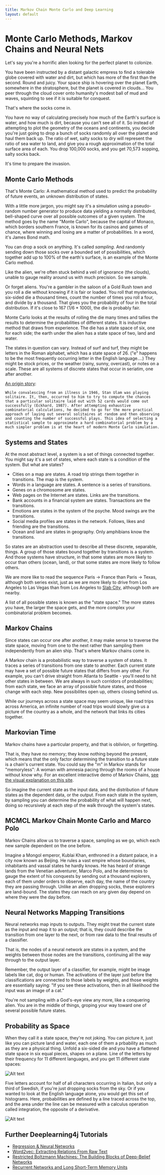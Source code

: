 ```yaml
---
title: Markov Chain Monte Carlo and Deep Learning
layout: default
---
```


# Monte Carlo Methods, Markov Chains and Neural Nets

Let's say you're a horrific alien looking for the perfect planet to colonize. 

You have been instructed by a distant galactic empress to find a tolerable globe covered with water and dirt, but which has more of the first than the second. Round and juicy. Your space ship is hovering over the planet Earth, somewhere in the stratosphere, but the planet is covered in clouds... You peer through the cloud cover onto humanity's modest ball of mud and waves, squinting to see if it is suitable for conquest. 

That's where the socks come in. 

You have no way of calculating precisely how much of the Earth's surface is water, and how much is dirt, because you can't see all of it. So instead of attempting to plot the geometry of the oceans and continents, you decide you're just going to drop a bunch of socks randomly all over the planet and haul them back up. The ratio of wet, salty socks to dry will represent the ratio of sea water to land, and give you a rough approximation of the total surface area of each. You drop 100,000 socks, and you get 70,573 sopping, salty socks back. 

It's time to prepare the invasion. 

## Monte Carlo Methods

That's Monte Carlo: A mathematical method used to predict the probability of future events, an unknown distribution of states. 

With a little more jargon, you might say it's a simulation using a pseudo-random number generator to produce data yielding a normally distributed, bell-shaped curve over all possible outcomes of a given system. The method goes by the name "Monte Carlo", because the capital of Monaco, which borders southern France, is known for its casinos and games of chance, where winning and losing are a matter of probabilities. In a word, it's James Bond math. 

You can drop a sock on anything. It's called *sampling*. And randomly sending down those socks over a bounded set of possibilities, which together add up to 100% of the earth's surface, is an example of the Monte Carlo method. 

Like the alien, we're often stuck behind a veil of ignorance (the clouds), unable to gauge reality around us with much precision. So we sample. 

Or forget aliens. You're a gambler in the saloon of a Gold Rush town and you roll a die without knowing if it is fair or loaded. You roll that mysterious, six-sided die a thousand times, count the number of times you roll a four, and divide by a thousand. That gives you the probability of four in the total distribution. If it's close to 167 (1/6 * 1000), the die is probably fair. 

Monte Carlo looks at the results of rolling the die many times and tallies the results to determine the probabilities of different states. It is inductive method that draws from experience. The die has a state space of six, one for each side; the earth under the alien has a state space of two, land and water.

The states in question can vary. Instead of surf and turf, they might be letters in the Roman alphabet, which has a state space of 26. ("e" happens to be the most frequently occurring letter in the English language....) They might be stock prices, or the weather (rainy, sunny, overcast), or notes on a scale. These are all systems of discrete states that occur in seriatim, one after another.

[An origin story](http://citeseerx.ist.psu.edu/viewdoc/download?doi=10.1.1.13.7133&rep=rep1&type=pdf): 

```
While convalescing from an illness in 1946, Stan Ulam was playing solitaire. It, then, occurred to him to try to compute the chances that a particular solitaire laid out with 52 cards would come out successfully (Eckhard, 1987). After attempting exhaustive combinatorial calculations, he decided to go for the more practical approach of laying out several solitaires at random and then observing and counting the number of successful plays. This idea of selecting a statistical sample to approximate a hard combinatorial problem by a much simpler problem is at the heart of modern Monte Carlo simulation.
```

## Systems and States

At the most abstract level, a system is a set of things connected together. You might say it's a set of states, where each state is a condition of the system. But what are states? 

* Cities on a map are states. A road trip strings them together in transitions. The map is the system.
* Words in a language are states. A sentence is a series of transitions.
* Genes on a chromosome are states. 
* Web pages on the Internet are states. Links are the transitions. 
* Bank accounts in a financial system are states. Transactions are the transitions.
* Emotions are states in the system of the psyche. Mood swings are the transitions. 
* Social media profiles are states in the network. Follows, likes and friending are the transitions. 
* Ocean and land are states in geography. Only amphibians know the transitions. 

So states are an abstraction used to describe all these discrete, separable, things. A group of those states bound together by transitions is a system. And those systems have structure, in that some states are more likely to occur than others (ocean, land), or that some states are more likely to follow others. 

We are more like to read the sequence Paris -> France than Paris -> Texas, although both series exist, just as we are more likely to drive from Los Angeles to Las Vegas than from Los Angeles to [Slab City](https://www.google.com/maps/place/Slab+City,+CA+92233/@33.2579686,-117.7035463,7z/data=!4m5!3m4!1s0x80d0b20527ca5ebf:0xa7f292448cbd1988!8m2!3d33.2579703!4d-115.4623352), although both are nearby. 

A list of all possible states is known as the "state space." The more states you have, the larger the space gets, and the more complex your combinatorial problem becomes. 

## Markov Chains

Since states can occur one after another, it may make sense to traverse the state space, moving from one to the next rather than sampling them independently from an alien ship. That's where Markov chains come in. 

A Markov chain is a probabilistic way to traverse a system of states. It traces a series of transitions from one state to another. Each current state may have a set of possible future states that differs from any other. For example, you can't drive straight from Atlanta to Seattle - you'll need to hit other states in between. We are always in such corridors of probabilities; from each state, we face an array of possible future states, and those change with each step. New possibilites open up, others closing behind us. 

While our journeys across a state space may seem unique, like road trips across America, an infinite number of road trips would slowly give us a picture of the country as a whole, and the network that links its cities together. 

## Markovian Time

Markov chains have a particular property, and that is oblivion, or forgetting. 

That is, they have no memory; they know nothing beyond the present, which means that the only factor determining the transition to a future state is a chain's current state. You could say the "m" in Markov stands for "memoryless": A woman with amnesia pacing through the rooms of a house without know why. For an excellent interactive demo of Markov Chains, [see the visual explanation on this site](http://setosa.io/ev/markov-chains/).

So imagine the current state as the input data, and the distribution of future states as the dependent data, or the output. From each state in the system, by sampling you can determine the probability of what will happen next, doing so recursively at each step of the walk through the system's states.

## MCMCL Markov Chain Monte Carlo and Marco Polo

Markov Chains allow us to traverse a space, sampling as we go, which each new sample dependent on the one before. 

Imagine a Mongol emperor, Kublai Khan, enthroned in a distant palace, in a city now known as Beijing. He rules a vast empire whose boundaries, inhabitants and vassal states he hardly knows. He has heard of strange lands from the Venetian adventurer, Marco Polo, and he determines to gauge the extent of his conquests by sending out a thousand explorers, each of them under orders to observe, each day, the name of the country they are passing through. Unlike an alien dropping socks, these explorers are land-bound. The states they can reach on any given day depend on where they were the day before. 

## Neural Networks Mapping Transitions

Neural networks map inputs to outputs. They might treat the current state as the input and map it to an output; that is, they could describe the transition from one layer to the next, or from raw data to the final results of a classifier.

That is, the nodes of a neural network are states in a system, and the weights between those nodes are the transitions, continuing all the way through to the output layer. 

Remember, the output layer of a classifier, for example, might be image labels like cat, dog or human. The activations of the layer just before the classifications are connected to those labels by weights, and those weights are essentially saying: "If you see these activations, then in all likelihood the input was an image of a cat." 

You're not sampling with a God's-eye view any more, like a conquering alien. You are in the middle of things, groping your way toward one of several possible future states. 

## Probability as Space

When they call it a state space, they're not joking. You can picture it, just like you can picture land and water, each one of them a prbability as much as they are a physical thing. Unfold a six-sided die and you have a flattened state space in six equal pieces, shapes on a plane. Line of the letters by their frequency for 11 different languages, and you get 11 different state spaces:

![Alt text](./img/letter_frequency_multilang.png) 

Five letters account for half of all characters occurring in Italian, but only a third of Swedish, if you're just dropping socks from the sky. Or if you wanted to look at the English language alone, you would get this set of histograms. Here, probabilities are defined by a line traced across the top, and the area under the line can be measured with a calculus operation called integration, the opposite of a derivative.  

![Alt text](./img/english_letter_dist.png) 

## Further Deeplearning4j Tutorials

* [Regression & Neural Networks](./linear-regression.html)
* [Word2vec: Extracting Relations From Raw Text](./word2vec.html)
* [Restricted Boltzmann Machines: The Building Blocks of Deep-Belief Networks](./restrictedboltzmannmachine.html)
* [Recurrent Networks and Long Short-Term Memory Units](./lstm.html)

